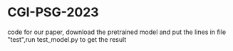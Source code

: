# CGI-PSG-2023
code for our paper, download the pretrained model and put the lines in file "test",run test_model.py to get the result



